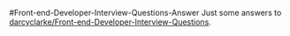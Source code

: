 #Front-end-Developer-Interview-Questions-Answer
Just some answers to [darcyclarke/Front-end-Developer-Interview-Questions](https://github.com/darcyclarke/Front-end-Developer-Interview-Questions).